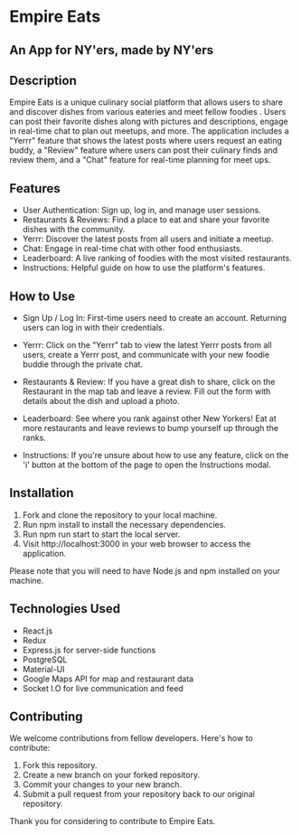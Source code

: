 # Empire Eats

## An App for NY'ers, made by NY'ers

## Description

Empire Eats is a unique culinary social platform that allows users to share and discover dishes from various eateries and meet fellow foodies . Users can post their favorite dishes along with pictures and descriptions, engage in real-time chat to plan out meetups, and more. The application includes a "Yerrr" feature that shows the latest posts where users request an eating buddy, a "Review" feature where users can post their culinary finds and review them, and a "Chat" feature for real-time planning for meet ups.

## Features

- User Authentication: Sign up, log in, and manage user sessions.
- Restaurants & Reviews: Find a place to eat and share your favorite dishes with the community.
- Yerrr: Discover the latest posts from all users and initiate a meetup.
- Chat: Engage in real-time chat with other food enthusiasts.
- Leaderboard: A live ranking of foodies with the most visited restaurants.
- Instructions: Helpful guide on how to use the platform's features.

## How to Use

- Sign Up / Log In: First-time users need to create an account. Returning users can log in with their credentials.

- Yerrr: Click on the "Yerrr" tab to view the latest Yerrr posts from all users, create a Yerrr post, and communicate with your new foodie buddie through the private chat.

- Restaurants & Review: If you have a great dish to share, click on the Restaurant in the map tab and leave a review. Fill out the form with details about the dish and upload a photo.

- Leaderboard: See where you rank against other New Yorkers! Eat at more restaurants and leave reviews to bump yourself up through the ranks.

- Instructions: If you're unsure about how to use any feature, click on the 'i' button at the bottom of the page to open the Instructions modal.

## Installation

1. Fork and clone the repository to your local machine.
2. Run npm install to install the necessary dependencies.
3. Run npm run start to start the local server.
4. Visit http://localhost:3000 in your web browser to access the application.

Please note that you will need to have Node.js and npm installed on your machine.

## Technologies Used

- React.js
- Redux
- Express.js for server-side functions
- PostgreSQL
- Material-UI
- Google Maps API for map and restaurant data
- Socket I.O for live communication and feed

## Contributing

We welcome contributions from fellow developers. Here's how to contribute:

1. Fork this repository.
2. Create a new branch on your forked repository.
3. Commit your changes to your new branch.
4. Submit a pull request from your repository back to our original repository.

Thank you for considering to contribute to Empire Eats.
